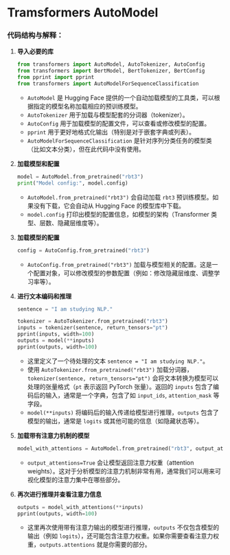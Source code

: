 # Tramsformers AutoModel

### 代码结构与解释：

1. **导入必要的库**

   ```python
   from transformers import AutoModel, AutoTokenizer, AutoConfig
   from transformers import BertModel, BertTokenizer, BertConfig
   from pprint import pprint
   from transformers import AutoModelForSequenceClassification
   ```

   - `AutoModel` 是 Hugging Face 提供的一个自动加载模型的工具类，可以根据指定的模型名称加载相应的预训练模型。
   - `AutoTokenizer` 用于加载与模型配套的分词器（tokenizer）。
   - `AutoConfig` 用于加载模型的配置文件，可以查看或修改模型的配置。
   - `pprint` 用于更好地格式化输出（特别是对于嵌套字典或列表）。
   - `AutoModelForSequenceClassification` 是针对序列分类任务的模型类（比如文本分类），但在此代码中没有使用。

2. **加载模型和配置**

   ```python
   model = AutoModel.from_pretrained("rbt3")
   print("Model config:", model.config)
   ```

   - `AutoModel.from_pretrained("rbt3")` 会自动加载 `rbt3` 预训练模型。如果没有下载，它会自动从 Hugging Face 的模型库中下载。
   - `model.config` 打印出模型的配置信息，如模型的架构（Transformer 类型、层数、隐藏层维度等）。

3. **加载模型的配置**

   ```python
   config = AutoConfig.from_pretrained("rbt3")
   ```

   - `AutoConfig.from_pretrained("rbt3")` 加载与模型相关的配置。这是一个配置对象，可以修改模型的参数配置（例如：修改隐藏层维度、调整学习率等）。

4. **进行文本编码和推理**

   ```python
   sentence = "I am studying NLP."
   
   tokenizer = AutoTokenizer.from_pretrained("rbt3")
   inputs = tokenizer(sentence, return_tensors="pt")
   pprint(inputs, width=100)
   outputs = model(**inputs)
   pprint(outputs, width=100)
   ```

   - 这里定义了一个待处理的文本 `sentence = "I am studying NLP."`。
   - 使用 `AutoTokenizer.from_pretrained("rbt3")` 加载分词器，`tokenizer(sentence, return_tensors="pt")` 会将文本转换为模型可以处理的张量格式（`pt` 表示返回 PyTorch 张量）。返回的 `inputs` 包含了编码后的输入，通常是一个字典，包含了如 `input_ids`, `attention_mask` 等字段。
   - `model(**inputs)` 将编码后的输入传递给模型进行推理，`outputs` 包含了模型的输出，通常是 `logits` 或其他可能的信息（如隐藏状态等）。

5. **加载带有注意力机制的模型**

   ```python
   model_with_attentions = AutoModel.from_pretrained("rbt3", output_attentions=True)
   ```

   - `output_attentions=True` 会让模型返回注意力权重（attention weights）。这对于分析模型的注意力机制非常有用，通常我们可以用来可视化模型的注意力集中在哪些部分。

6. **再次进行推理并查看注意力信息**

   ```python
   outputs = model_with_attentions(**inputs)
   pprint(outputs, width=100)
   ```

   - 这里再次使用带有注意力输出的模型进行推理，`outputs` 不仅包含模型的输出（例如 `logits`），还可能包含注意力权重。如果你需要查看注意力权重，`outputs.attentions` 就是你需要的部分。